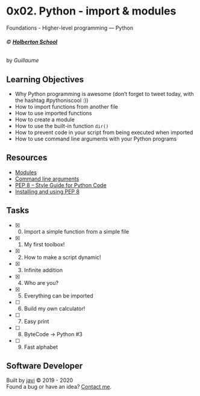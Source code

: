 # 0x02. Python - import & modules
Foundations - Higher-level programming ― Python

###### :copyright: **[Holberton School](https://www.holbertonschool.com/)**
by _Guillaume_

## Learning Objectives
* Why Python programming is awesome (don’t forget to tweet today, with the hashtag #pythoniscool :))
* How to import functions from another file
* How to use imported functions
* How to create a module
* How to use the built-in function ```dir()```
* How to prevent code in your script from being executed when imported
* How to use command line arguments with your Python programs

## Resources
* [Modules](https://docs.python.org/3.4/tutorial/modules.html)
* [Command line arguments](https://docs.python.org/3.4/tutorial/stdlib.html#command-line-arguments)
* [PEP 8 – Style Guide for Python Code](https://www.python.org/dev/peps/pep-0008/)
* [Installing and using PEP 8](https://intranet.hbtn.io/projects/231)

## Tasks
* [x] 0. Import a simple function from a simple file
* [x] 1. My first toolbox!
* [x] 2. How to make a script dynamic!
* [x] 3. Infinite addition
* [x] 4. Who are you?
* [x] 5. Everything can be imported
* [ ] 6. Build my own calculator!
* [ ] 7. Easy print
* [ ] 8. ByteCode -> Python #3
* [ ] 9. Fast alphabet

## Software Developer
Built by [javi](https://github.com/javi0x00) :copyright: 2019 - 2020  
Found a bug or have an idea? [Contact me](https://www.linkedin.com/in/javi0x00/).
